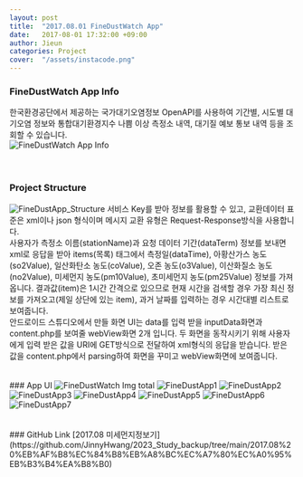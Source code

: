 ```yaml
---
layout: post
title:  "2017.08.01 FineDustWatch App"
date:   2017-08-01 17:32:00 +09:00
author: Jieun
categories: Project
cover:  "/assets/instacode.png"
---
```


### FineDustWatch App Info
한국환경공단에서 제공하는 국가대기오염정보 OpenAPI를 사용하여 기간별, 시도별 대기오염 정보와 통합대기환경지수 나쁨 이상 측정소 내역, 대기질 예보 통보 내역 등을 조회할 수 있습니다.
<br/>
<img src="/assets/2017_FineDustWatch/FineDustApp_Info.png" title="FineDustWatch App Info">
<br/>
<br/>
<br/>
### Project Structure
<img src="/assets/2017_FineDustWatch/FineDustApp_Structure.jpg" title="FineDustApp_Structure">
서비스 Key를 받아 정보를 활용할 수 있고, 교환데이터 표준은 xml이나 json 형식이며 메시지 교환 유형은 Request-Response방식을 사용합니다.
<br/>
사용자가 측정소 이름(stationName)과 요청 데이터 기간(dataTerm) 정보를 보내면 xml로 응답을 받아 items(목록) 태그에서 측정일(dataTime), 아황산가스 농도(so2Value), 일산화탄소 농도(coValue), 오존 농도(o3Value), 이산화질소 농도(no2Value), 미세먼지 농도(pm10Value), 초미세먼지 농도(pm25Value) 정보를 가져옵니다. 결과값(item)은 1시간 간격으로 있으므로 현재 시간을 검색할 경우 가장 최신 정보를 가져오고(제일 상단에 있는 item), 과거 날짜를 입력하는 경우 시간대별 리스트로 보여줍니다.
<br/>
안드로이드 스튜디오에서 만들 화면 UI는 data를 입력 받을 inputData화면과 content.php를 보여줄 webView화면 2개 입니다. 두 화면을 동작시키기 위해 사용자에게 입력 받은 값을 URI에 GET방식으로 전달하여 xml형식의 응답을 받습니다. 받은 값을 content.php에서 parsing하여 화면을 꾸미고 webView화면에 보여줍니다.
<br/>
<br/>
<br/>
### App UI
<img src="/assets/2017_FineDustWatch/FineDustApp Screen.jpg" title="FineDustWatch Img total">
<img src="/assets/2017_FineDustWatch/FineDustApp1.png" title="FineDustApp1">
<img src="/assets/2017_FineDustWatch/FineDustApp2.png" title="FineDustApp2">
<img src="/assets/2017_FineDustWatch/FineDustApp3.png" title="FineDustApp3">
<img src="/assets/2017_FineDustWatch/FineDustApp4.png" title="FineDustApp4">
<img src="/assets/2017_FineDustWatch/FineDustApp5.png" title="FineDustApp5">
<img src="/assets/2017_FineDustWatch/FineDustApp6.png" title="FineDustApp6">
<img src="/assets/2017_FineDustWatch/FineDustApp7.png" title="FineDustApp7">
<br/>
<br/>
<br/>
### GitHub Link
[2017.08 미세먼지정보기](https://github.com/JinnyHwang/2023_Study_backup/tree/main/2017.08%20%EB%AF%B8%EC%84%B8%EB%A8%BC%EC%A7%80%EC%A0%95%EB%B3%B4%EA%B8%B0)

